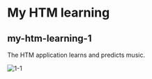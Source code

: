 # My HTM learning

## my-htm-learning-1

The HTM application learns and predicts music.

![1-1](https://github.com/PonDad/My-HTM-learning/blob/master/my-htm-learning-1/images/1-1.png)
